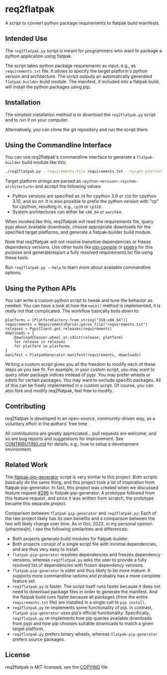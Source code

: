 # req2flatpak

A script to convert python package requirements to flatpak build manifests.

## Intended Use

The `req2flatpak.py` script is meant for programmers who want to package a python application using flatpak.

The script takes python package requirements as input, e.g., as `requirements.txt` file.
It allows to specify the target platform's python version and architecture.
The script outputs an automatically generated `flatpak-builder` build module.
The manifest, if included into a flatpak build, will install the python packages using pip.

## Installation

The simplest installation method is to download the `req2flatpak.py` script and to run it on your computer.

Alternatively, you can clone the git repository and run the script there.

## Using the Commandline Interface

You can use req2flatpak's commandline interface to generate a `flatpak-builder` build module like this:

```bash
./req2flatpak.py --requirements-file requirements.txt --target-platforms 310-x86_64 310-aarch64
```

Target platform strings are parsed as `<python-version>-<system-architecture>` and accept the following values:

- Python versions are specified as `39` for cpython 3.9 or `310` for cpython 3.10, and so on. It is also possible to prefix the python version with "cp" for cpython, resulting in, e.g., `cp39` or `cp310`. 
- System architectures can either be `x86_64` or `aarch64`.

When invoked like this, req2flatpak will read the requirements file, query pypi about available downloads, choose appropriate downloads for the specified target platforms, and generate a flatpak-builder build module.

Note that req2flatpak will not resolve transitive dependencies or freeze dependency versions. Use other tools like [pip-compile](https://pypi.org/project/pip-tools/) or [poetry](https://pypi.org/project/poetry/) for this purpose and generate/export a fully resolved requirements.txt file using these tools.

Run `req2flatpak.py --help` to learn more about available commandline options.

## Using the Python APIs

You can write a custom python script to tweak and tune the behavior as needed. You can have a look at how the `main()` method is implemented, it is really not that complicated. The workflow basically boils down to:

```python3
platforms = [PlatformFactory.from_string("310-x86_64")]
requirements = RequirementsParser.parse_file("requirements.txt")
releases = PypiClient.get_releases(requirements)
downloads = {
    DownloadChooser.wheel_or_sdist(release, platform)
    for release in releases
    for platform in platforms
}
manifest = FlatpakGenerator.manifest(requirements, downloads)
```

Writing a custom script gives you all the freedom to modify each of these steps as you see fit. For example, in your custom script, you may want to query other package indices instead of pypi. You may prefer wheels or sdists for certain packages. You may want to exclude specific packages. All of this can be freely implemented in a custom script. Of course, you can also fork and modify req2flatpak, feel free to modify.

## Contributing

req2flatpak is developed in an open-source, community-driven way, as a voluntary effort in the authors' free time.

All contributions are greatly appreciated... pull requests are welcome, and so are bug reports and suggestions for improvement. See [CONTRIBUTING.md](./CONTRIBUTING.md) for details, e.g., how to setup a development environment.

## Related Work

The [flatpak-pip-generator](https://github.com/flatpak/flatpak-builder-tools/blob/master/pip/flatpak-pip-generator) script is very similar to this project.
Both scripts basically do the same thing, and this project took a lot of inspiration from flatpak-pip-generator.
In fact, this project was created when we discussed feature request [#296](https://github.com/flatpak/flatpak-builder-tools/issues/296) in flatpak-pip-generator.
A prototype followed from this feature request, and since it was written from scratch, the prototype became this separate project.

Comparison between `flatpak-pip-generator` and `req2flatpak.py`: Each of the two project likely has its own benefits and a comparison between the two will likely change over time. As in Oct, 2022, in my personal opinion (johannesjh), I see the following similarities and differences:

- Both projects generate build modules for flatpak-builder.
- Both projects consist of a single script file with minimal dependencies, and are thus very easy to install.
- `flatpak-pip-generator` resolves dependencies and freezes dependency versions, whereas `req2flatpak.py` asks the user to provide a fully resolved list of dependencies with frozen dependency versions.
- `flatpak-pip-generator` is older and thus likely to be more mature. It supports more commandline options and probably has a more complete feature set.
- `req2flatpak.py` is faster. The script itself runs faster because it does not need to download package files in order to generate the manifest. And the flatpak build runs faster because all packages (from the entire `requirements.txt` file) are installed in a single call to `pip install`.
- `req2flatpak.py` re-implements some functionality of pip. In contrast, `flatpak-pip-generator` uses pip's official functionality. Specifically, `req2flatpak.py` re-implements how pip queries available downloads from pypi and how pip chooses suitable downloads to match a given target platform.
- `req2flatpak.py` prefers binary wheels, whereas `flatpak-pip-generator` prefers source packages.

## License

req2flatpak is MIT-licensed, see the [COPYING](./COPYING) file.
